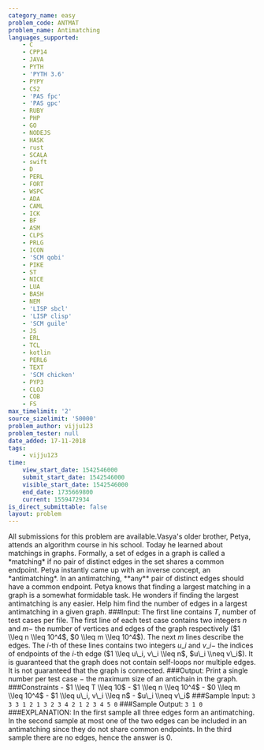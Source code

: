 ```yaml
---
category_name: easy
problem_code: ANTMAT
problem_name: Antimatching
languages_supported:
    - C
    - CPP14
    - JAVA
    - PYTH
    - 'PYTH 3.6'
    - PYPY
    - CS2
    - 'PAS fpc'
    - 'PAS gpc'
    - RUBY
    - PHP
    - GO
    - NODEJS
    - HASK
    - rust
    - SCALA
    - swift
    - D
    - PERL
    - FORT
    - WSPC
    - ADA
    - CAML
    - ICK
    - BF
    - ASM
    - CLPS
    - PRLG
    - ICON
    - 'SCM qobi'
    - PIKE
    - ST
    - NICE
    - LUA
    - BASH
    - NEM
    - 'LISP sbcl'
    - 'LISP clisp'
    - 'SCM guile'
    - JS
    - ERL
    - TCL
    - kotlin
    - PERL6
    - TEXT
    - 'SCM chicken'
    - PYP3
    - CLOJ
    - COB
    - FS
max_timelimit: '2'
source_sizelimit: '50000'
problem_author: vijju123
problem_tester: null
date_added: 17-11-2018
tags:
    - vijju123
time:
    view_start_date: 1542546000
    submit_start_date: 1542546000
    visible_start_date: 1542546000
    end_date: 1735669800
    current: 1559472934
is_direct_submittable: false
layout: problem
---
```

All submissions for this problem are available.Vasya's older brother, Petya, attends an algorithm course in his school. Today he learned about matchings in graphs. Formally, a set of edges in a graph is called a \*matching\* if no pair of distinct edges in the set shares a common endpoint. Petya instantly came up with an inverse concept, an \*antimatching\*. In an antimatching, \*\*any\*\* pair of distinct edges should have a common endpoint. Petya knows that finding a largest matching in a graph is a somewhat formidable task. He wonders if finding the largest antimatching is any easier. Help him find the number of edges in a largest antimatching in a given graph. ###Input: The first line contains $T$, number of test cases per file. The first line of each test case contains two integers $n$ and $m-$ the number of vertices and edges of the graph respectively ($1 \\leq n \\leq 10^4$, $0 \\leq m \\leq 10^4$). The next $m$ lines describe the edges. The $i$-th of these lines contains two integers $u\_i$ and $v\_i-$ the indices of endpoints of the $i$-th edge ($1 \\leq u\_i, v\_i \\leq n$, $u\_i \\neq v\_i$). It is guaranteed that the graph does not contain self-loops nor multiple edges. It is not guaranteed that the graph is connected. ###Output: Print a single number per test case $-$ the maximum size of an antichain in the graph. ###Constraints - $1 \\leq T \\leq 10$ - $1 \\leq n \\leq 10^4$ - $0 \\leq m \\leq 10^4$ - $1 \\leq u\_i, v\_i \\leq n$ - $u\_i \\neq v\_i$ ###Sample Input: ``` 3 3 3 1 2 1 3 2 3 4 2 1 2 3 4 5 0 ``` ###Sample Output: ``` 3 1 0 ``` ###EXPLANATION: In the first sample all three edges form an antimatching. In the second sample at most one of the two edges can be included in an antimatching since they do not share common endpoints. In the third sample there are no edges, hence the answer is $0$.
